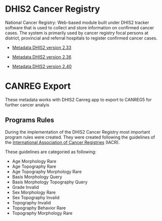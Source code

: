 # DHIS2 Cancer Registry
National Cancer Registry: Web-based module built under DHIS2 tracker software that is used to collect and store information on confirmed cancer cases. The system is primarily used by cancer registry focal persons at district, provincial and referral hospitals to register confirmed cancer cases.

- [Metadata DHIS2 version 2.33](https://github.com/hisprwanda/dhis2canceregistry/blob/main/metadata_program.json)

- [Metadata DHIS2 version 2.36](https://github.com/hisprwanda/dhis2canceregistry/blob/main/metadataDHIS23.36.v2json)
- [Metadata DHIS2 version 2.40](https://github.com/hisprwanda/dhis2canceregistry/blob/main/metadataDHIS23.36.v2json)

# CANREG Export
These metadata works with DHIS2 Canreg app to export to CANREG5 for further cancer analyis

## Programs Rules
  During the implementation of the DHIS2 Cancer Registry most important program rules were created. 
  They were created following the guidelines of the [International Association of Cancer Registries](http://www.iacr.com.fr/) (IACR).
  
  These guidelines are categoried as following:
  - Age Morphology Rare
  - Age Topography Rare
  - Age Topography Morphology Rare
  - Basis Morphology Query
  - Basis Morphology Topography Query
  - Grade Invalid
  - Sex Morphology Rare
  - Sex Topography Invalid
  - Topography Invalid
  - Topography Behavior Rare
  - Topography Morphology Rare
